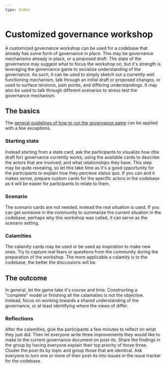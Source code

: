 ```yaml
---
type: Index
---
```


# Customized governance workshop

A customized governance workshop can be used for a codebase that already has some form of governance in place.
This may be governance mechanisms already in place, or a proposed draft.
The state of the governance may suggest what to focus the workshop on, but it's strength is leveraging the governance game to socialize understanding of the governance.
As such, it can be used to simply sketch out a currently well functioning mechanism, talk through an initial draft or proposed changes, or used to surface tensions, pain points, and differing understandings.
It may also be used to talk through different scenarios to stress test the governance mechanism.

## The basics

The [general guidelines of how to run the governance game](../game/run-governance-game-workshop.md) can be applied with a few exceptions.

### Starting state

Instead starting from a state card, ask the participants to visualize how (the draft for) governance currently works, using the available cards to describe the actors that are involved, and what relationships they have.
This step may be quite revealing, so let this take time as it's a good opportunity for the participants to explain how they percieve status quo.
If you can and it makes sense, prepare custom cards for the specific actors in the codebase as it will be easier for participants to relate to them.

### Scenario

The scenario cards are not needed, instead the real situation is used.
If you can get someone in the community to summarize the current situation in the codebase, perhaps why this workshop was called, it can serve as the scenario setting.

### Calamities

The calamity cards may be used or be used as inspiration to make new ones.
Try to capture real fears or questions from the community during the preparation of the workshop.
The more applicable a calamity is to the codebase, the better the discussions will be.

## The outcome

In general, let the game take it's course and time.
Constructing a "complete" model or finishing all the calamaties is not the objective.
Instead, focus on working towards a shared understanding of the governance, or at least identifying where the views of differ.

### Reflections

After the calamities, give the participants a few minutes to reflect on what they just did.
Then let everyone write three improvements they would like to make to the current governance document on post-its.
Share the findings in the group by having everyone explain their top priority of those three.
Cluster the post-its by topic and group those that are identical.
Ask everyone to turn one or more of their post-its into issues in the issue tracker for the codebase.
